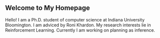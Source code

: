 ## Welcome to My Homepage

Hello! I am a Ph.D. student of computer science at Indiana University Bloomington. I am adviced by Roni Khardon. 
My research interests lie in Reinforcement Learning. Currently I am working on planning as inference.
